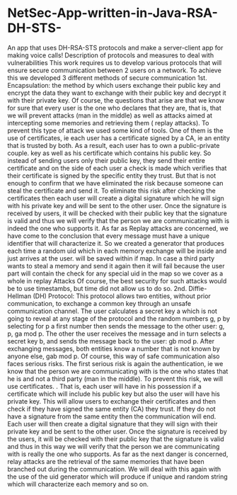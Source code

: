 # NetSec-App-written-in-Java-RSA-DH-STS-
An app that uses DH-RSA-STS protocols and make a server-client app for making voice calls!
Description of protocols and measures to deal with vulnerabilities
This work requires us to develop various protocols that will ensure secure communication between 2 users on a network.
To achieve this we developed 3 different methods of secure communication
1st. Encapsulation: the method by which users exchange their public key and encrypt the data they want to exchange with their public key and decrypt it with their private key.
Of course, the questions that arise are that we know for sure that every user is the one who declares that they are, that is, that we will prevent attacks (man in the middle) as well as attacks aimed at intercepting some memories and retrieving them ( replay attacks). 
To prevent this type of attack we used some kind of tools. 
One of them is the use of certificates, ie each user has a certificate signed by a CA, ie an entity that is trusted by both. 
As a result, each user has to own a public-private couple. key as well as his certificate which contains his public key.
So instead of sending users only their public key, they send their entire certificate and on the side of each user a check is made which verifies that their certificate is signed by the specific entity they trust. 
But that is not enough to confirm that we have eliminated the risk because someone can steal the certificate and send it.
To eliminate this risk after checking the certificates then each user will create a digital signature which he will sign with his private key and will be sent to the other user.
Once the signature is received by users, it will be checked with their public key that the signature is valid and thus we will verify that the person we are communicating with is indeed the one who supports it. 
As far as Replay attacks are concerned, we have come to the conclusion that every message must have a unique identifier that will characterize it. 
So we created a generator that produces each time a random uid which in each memory exchange will be inside and just arrives at the user. will be saved within if map. 
In case a third party wants to steal a memory and send it again then it will fail because the user part will contain the check for any special uid in the map so we cover as a whole in replay Attacks Of course, the best security for such attacks would be to use timestambs, but time did not allow us to do so.
2nd. Diffie-Hellman (DH) Protocol: This protocol allows two entities, without prior communication, to exchange a common key through an unsafe communication channel. The user calculates a secret key a which is not going to reveal at any stage of the protocol and the random numbers g, p by selecting for p a first number then sends the message to the other user: g, p, ga mod p. The other the user receives the message and in turn selects a secret key b, and sends the message back to the user: gb mod p. After exchanging messages, both entities know a number that is not known by anyone else, gab mod p. Of course, this way of safe communication also faces serious risks. The first serious risk is again the authentication, ie we know that the person we are communicating with is the one who states that he is and not a third party (man in the middle). To prevent this risk, we will use certificates. . That is, each user will have in his possession if a certificate which will include his public key but also the user will have his private key. This will allow users to exchange their certificates and then check if they have signed the same entity (CA) they trust. If they do not have a signature from the same entity then the communication will end. Each user will then create a digital signature that they will sign with their private key and be sent to the other user. Once the signature is received by the users, it will be checked with their public key that the signature is valid and thus in this way we will verify that the person we are communicating with is really the one who supports. As far as the next danger is concerned, relay attacks are the retrieval of the same memories that have been branched out during the communication. We will deal with this again with the use of the uid generator which will produce if unique and random string which will characterize each memory and so on.
